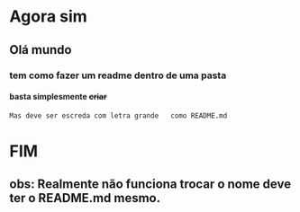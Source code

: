 # Agora sim
## Olá mundo
### tem como fazer um readme dentro de uma pasta
#### basta simplesmente ~~criar~~
``Mas deve ser escreda com letra grande  
como README.md ``
# FIM
## obs: Realmente não funciona trocar o nome deve ter o README.md mesmo.
